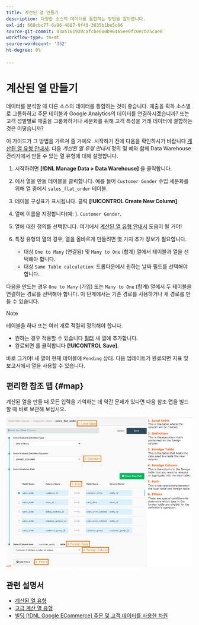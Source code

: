 ```yaml
---
title: 계산된 열 만들기
description: 다양한 소스의 데이터를 통합하는 방법을 알아봅니다.
exl-id: 668cbc77-6a96-4687-9f40-3635b1be5c66
source-git-commit: 03a5161930cafcbe600b96465ee0fc0ecb25cae8
workflow-type: tm+mt
source-wordcount: '352'
ht-degree: 0%

---
```


# 계산된 열 만들기

데이터를 분석할 때 다른 소스의 데이터를 통합하는 것이 좋습니다. 매출을 획득 소스별로 그룹화하고 주문 테이블과 Google Analytics의 데이터를 연결하시겠습니까? 또는 고객 성별별로 매출을 그룹화하거나 세분화를 위해 고객 특성을 거래 데이터에 결합하는 것은 어떻습니까?

이 가이드가 그 방법을 가르쳐 줄 거예요. 시작하기 전에 다음을 확인하시기 바랍니다 [계산된 열 유형 안내서](../../data-analyst/data-warehouse-mgr/calc-column-types.md). 다음 _계산된 열 유형 안내서_ 정의 및 예와 함께 Data Warehouse 관리자에서 만들 수 있는 열 유형에 대해 설명합니다.

1. 시작하려면 **[!DNL Manage Data > Data Warehouse]** 을 클릭합니다.

1. 에서 열을 만들 테이블을 클릭합니다. 예를 들어 `Customer Gender` 수입 세분화를 위해 열 중에서 `sales_flat_order` 테이블.

1. 테이블 구성표가 표시됩니다. 클릭 **[!UICONTROL Create New Column]**.

1. 열에 이름을 지정합니다(예: ). `Customer Gender`.

1. 열에 대한 정의를 선택합니다. 여기에서 [계산된 열 유형 안내서](../data-warehouse-mgr/calc-column-types.md) 도움이 될 거야!

1. 특정 유형의 열의 경우, 열을 올바르게 만들려면 몇 가지 추가 정보가 필요합니다.
   * 대상 `One to Many` (연결됨) 및 `Many to One` (합계) 열에서 테이블과 열을 선택해야 합니다.
   * 대상 `Same Table calculation`: 드롭다운에서 원하는 날짜 필드를 선택해야 합니다.

다음을 만드는 경우 `One to Many` (가입) 또는 `Many to One` (합계) 열에서 두 테이블을 연결하는 경로를 선택해야 합니다. 이 단계에서는 기존 경로를 사용하거나 새 경로를 만들 수 있습니다.

>[!NOTE]
>
>테이블을 하나 또는 여러 개로 적절히 정의해야 합니다.

* 원하는 경우 적용할 수 있습니다 [필터](../../data-user/reports/ess-manage-data-filters.md) 새 열에 추가합니다.
* 완료되면 를 클릭합니다 **[!UICONTROL Save]**.

바로 그거야! 새 열이 현재 테이블에 `Pending` 상태. 다음 업데이트가 완료되면 지표 및 보고서에서 열을 사용할 수 있습니다.

## 편리한 참조 맵 {#map}

계산된 열을 만들 때 모든 입력을 기억하는 데 약간 문제가 있다면 다음 참조 맵을 빌드할 때 바로 보관해 보십시오.

![](../../assets/Calculated_Columns_Example.png)

## 관련 설명서

* [계산된 열 유형](../data-warehouse-mgr/calc-column-types.md)
* [고급 계산 열 유형](../data-warehouse-mgr/adv-calc-columns.md)
* [빌딩 [!DNL Google ECommerce] 주문 및 고객 데이터를 사용한 차원](../data-warehouse-mgr/bldg-google-ecomm-dim.md)
